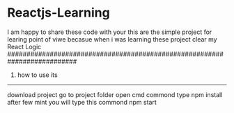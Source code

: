 # Reactjs-Learning
I am happy to share these code with your 
this are the simple project for learing point of viwe
becasue when i was learning these project clear my React Logic
##########################################################################

1) how to use its
-------------------
download project 
go to project folder
open cmd commond
type npm install after few mint you will type this commond npm start


